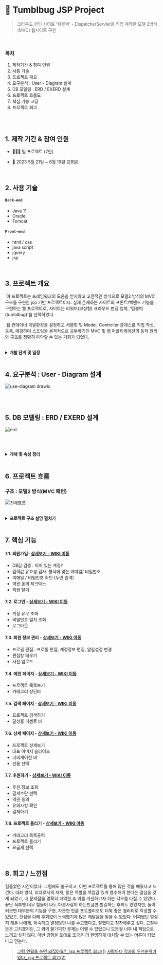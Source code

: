 # :pushpin: Tumblbug JSP Project

> 크라우드 펀딩 사이트 '텀블벅' - DispatcherServlet을 직접 제작한 모델 2방식(MVC) 웹사이트 구현

</br>



### 목차

1. 제작기간 & 참여 인원  <br>
2. 사용 기술  <br>
3. 프로젝트 개요 <br>
4. 요구분석 : User - Diagram 설계 
5. DB 모델링 : ERD / EXERD 설계    <br>
6. 프로젝트 흐름도  
7. 핵심 기능 코딩    <br>
8. 프로젝트 회고 <br>

</br></br>



## 1. 제작 기간 & 참여 인원

- 👩‍👧‍👧 팀 프로젝트 (7인)<br>

- 📆 2023 5월 21일 ~ 6월 19일 (28일)  <br>

  

  </br>

## 2. 사용 기술

#### `Back-end`

  - Java 11
  - Oracle
  - Tomcat

#### `Front-end`

  - html / css
  - java script
  - jquery
  - jsp

</br>



## 3. 프로젝트 개요

​	이 프로젝트는  프레임워크의 도움을 받지않고 고전적인 방식으로 모델2 방식의 MVC 구조를 구현한 jsp 기반 프로젝트이다. 실제 존재하는 사이트의 프론트/백앤드 기능을 구현하는 웹 프로젝트로, 사이트는 리워드(보상형) 크라우드 펀딩 업체, '텀블벅(tumblbug)'을 선택하였다. 

​	웹 컨테이너 개발환경을 설정하고 서블릿 및 Model, Controller 클래스를 직접 작성, 등록, 매핑하며 스프링을 본격적으로 공부하기전 MVC 및 웹 어플리케이션의 동작 원리와 구조를 정확히 파악할 수 있는 기회가 되었다.   

</br>

<details>
<summary><b>개발 단계 및 일정 </b></summary>
<div markdown="1">

  
* 5월 21일 ~ 5월 29일 : 요구분석 취합본 도출 
* 5월 30일 ~ 6월 02일 : DB 구축
* 6월 02일 ~ 6월 06일 : 개발환경 세팅, 기능구현-공통작업
* 6월 07일 ~ 6월 16일 : 기능구현-분담작업
* 6월 17일 ~ 6월 19일 : 프로젝트 취합, 발표준비

</div>
</details> 
    
</br>



## 4. 요구분석 : User - Diagram 설계 

![use-diagram drawio](https://github.com/Vida0822/Tumblbug_JSP_Project/assets/132312673/ac4f8f32-d952-45da-ab38-4c13bdf0da96)

</br></br>







## 5. DB 모델링 :  ERD / EXERD 설계

![erd](https://github.com/Vida0822/Tumblbug_JSP_Project/assets/132312673/14500790-be8d-4112-8344-a597e2be1d8f)

</br></br>





<details>
<summary><b> 개체 및 속성 정리</b></summary>
<div markdown="1">

<img width="625" alt="1" src="https://github.com/Vida0822/Tumblbug_JSP_Project/assets/132312673/a67cb148-a8a1-40f8-8c57-438b61c836f8">
<img width="625" alt="2" src="https://github.com/Vida0822/Tumblbug_JSP_Project/assets/132312673/9f8e341e-0059-4f7a-942c-a23bd40c8b98">
<img width="625" alt="3" src="https://github.com/Vida0822/Tumblbug_JSP_Project/assets/132312673/7a3dfb94-b371-4fe0-8de2-1de715918fce">
<img width="625" alt="4" src="https://github.com/Vida0822/Tumblbug_JSP_Project/assets/132312673/ac4d35b0-24b6-4550-9795-f85a2f891774">
<img width="625" alt="5" src="https://github.com/Vida0822/Tumblbug_JSP_Project/assets/132312673/2b88923c-fbef-49e9-8914-f2acfe003de8">
<img width="625" alt="6" src="https://github.com/Vida0822/Tumblbug_JSP_Project/assets/132312673/07bffd01-1d39-41c3-ab5b-cdd1843de0cc">


</div>
</details> 
    
</br>




## 6. 프로젝트 흐름

### 구조 : 모델2 방식(MVC 패턴)  
![전체흐름](https://github.com/Vida0822/Tumblbug_JSP_Project/assets/132312673/dc7100a7-ee6f-4ec3-9c8e-06e63b295c60)


</br>


<details>
<summary><b>프로젝트 구조 설명 펼치기</b></summary>
<div markdown="1">


### 6.1. View
![jsp](https://github.com/Vida0822/Tumblbug_JSP_Project/assets/132312673/107ca051-3928-4e89-b5ca-c46553f4a11d)
</br>
* 의외로 가장 시간이 많이 들고 어렵게 구현
  * 페이지 설계(html 태그)를 공개하지 않아 개발자 도구에 출력되는 태그들을 화면 캡쳐하듯이 가져옴. 
  * 스타일(css) 태그도 의도적으로 알아보기 힘들게 작성되어있어 개발자 도구로 각 태그별 적용된 스타일을 하나씩 클래스명으로 매치시켜가면서 작성
  * 동적인 요소가 많은데 스크립트 코딩이 공개되어있지 않아 모든 동적인 기능 일일히 구현

* 프로젝트 구조에 실제 사이트 요구사항 반영

  * 요청 url로 접근할 수 없고 단계별로 접근 해야하는 페이지는 web-inf아래 view 폴더에 배치 (직접접근방지) 
  * 요청 url만으로도 직접 접근할 수 있는 view 페이지는 web-inf 밖의 publicWeb 폴더에 배치

* jsp 페이지로 제작

  * 사용자 동작에 맞게 스크립트 처리 (**프론트엔드 개발)

  * 사용자 입력값 (요청값) 보내기

  * html, css 로 화면 구성

  * 서버로부터 넘어온 응답 데이터 el,jstl로 출력 

    

### 6.2. DispatcherServlet

![Servlet](https://github.com/Vida0822/Tumblbug_JSP_Project/assets/132312673/614a1ae5-c864-4bc5-bb28-9c2d2cb913db)
</br>
​	모든 요청에 대해 들어가기 전 수행해야할 공통작업, 필수작업을  수행하는 frontController로서 전달받은 요청 url에 따라 업무를 수행할 핸들러를 호출하는 Mapping 기능을 담당했다.  

* 서블릿 등록 

  ```xml
  <servlet>
  	<servlet-name>ControllerUsingURI</servlet-name>
  	<servlet-class>mvc.controller.ControllerUsingURI</servlet-class>
  	<init-param>
  		<param-name>configFile</param-name>
  		<param-value>
                 /WEB-INF/commandHandlerURI.properties
           </param-value>
  	</init-param>
  <load-on-startup>1</load-on-startup>
  </servlet>
  
  <servlet-mapping>
  	<servlet-name>ControllerUsingURI</servlet-name>
  	<url-pattern>*.do</url-pattern>
  </servlet-mapping>
  ```

  * servlet 등록 : web.xml로 서블릿 컨테이너(톰캣)에 생성 - 매개변수로 properties 파일 넣어줌 
  * servlet 매핑 : *.do로 들어오는 모든 요청을 이 컨트롤러(ControllerUsingURI)가 담당

  * properties 파일 :  각 요청 url 별 처리할 Handler를 매치시켜 목록으로 작성해놓은 일반 파일 
  * application이 실행될 때 init() 호출  : properties 파일을 FileReader로 읽어 commandHandlerMap라는 Map 형태로 Handler 목록 저장 => (요청 url, 담당할 Handler)

* 매핑

  * 요청이 들어오면 commandHandlerMap에서 해당 요청 url에 해당하는 Handler를 찾아 객체를 생성해 interface형 참조변수(CommandHandler)에 대입

  * interface CommandHandler: 요청을 처리하는 함수 process()가 선언되어 있음 

    : 모든 핸들러는 해당 process()를 오버라이딩해서 매핑된 요청을 다뤄야 함  

  * 생성된 handler 객체의 process() 호출 

    : 전송방식이 get이던 post던 해당 메서드가 요청을 처리 (doGet(), doPost() 둘다 process() 호출)  

    => 매핑된 Handler로 요청, 응답 객체 전달 

  * Mapping 된 Handler가 없으면 NullHandler라는 Handler 객체 생성 

    * SC_NOT_FOUND : 404 에러 -> 이 에러를 응답객체에  클라이언트에 send(보내겠다)

    ```java
    public class NullHandler implements CommandHandler {
    
    	@Override
    	public String process(HttpServletRequest req, HttpServletResponse res)
    	throws Exception {
    		res.sendError(HttpServletResponse.SC_NOT_FOUND); 
    		return null;
    	}
    }
    ```

    

* 포워딩 

  * return된 viewPage(String)로 request, response 객체 포워딩

  * redirect는 Handler에서 임의로 처리 : redirect시 컨트롤러로 돌아오지 않고 핸들러에서 로직 종료 

     

### 6.3. Handler
![Handler](https://github.com/Vida0822/Tumblbug_JSP_Project/assets/132312673/ca6bbd0a-876d-4626-8747-4990d880b28a)

​	매핑으로 전달받은 요청과 응답 객체를 직접 다루며 모델과 뷰를 제어한다. 사용자의 요청을 받아서 분석하고 비즈니스 로직을 처리하는 Model을 호출한다. 모델이 결과값을 반환하면 출력할 뷰(jsp 페이지)를 선택한 후 전달한다. 

*  Model 호출 :  Service, DAO의 메서드 호출 

​	: 생성된 자바 응답 데이터를 request 객체에 담고 포워딩 시킬 뷰페이지 컨트롤러에 반환 

*  process() 오버라이딩 : 이 handler에서 매핑된 요청을 어떻게 처리할지 본격적으로 구현 

  * processGet()  : 요청이 get방식으로 들어오면 실행 

     => 주로 포워딩 : return FORMVIEW (String)

  *  processSubmit()  : 요청이 post방식으로 들어오면 실행 

    => 주로 리다이렉트: 원래는 Controller에서 해줘야하지만 편의상 Handler가 처리 

* 바인딩 : 비즈니스 로직 부분에 요청을 다루는 코딩(요청, 응답 객체)을 직접 넣어주지 않고 매개변수를 추출해  자바 데이터 형태로 변환해서 넣어줌

  ```java
  public class MakeProjectHandler implements CommandHandler {
  	private static final String FORM_VIEW = "/WEB-INF/view/projectForm.jsp";
  	
  	public String process(HttpServletRequest req, HttpServletResponse res) throws Exception {
  		if (req.getMethod().equalsIgnoreCase("GET")) {
  			return processForm(req, res); // 폼 띄우는함수 
  		} else if (req.getMethod().equalsIgnoreCase("POST")) {
  			return processSubmit(req, res); // db에 submit 하는 함수 
  		} else {
  			res.setStatus(HttpServletResponse.SC_METHOD_NOT_ALLOWED); // get, post 방식 외 요청방식이 있는데 (안배웠지만) 그걸로 들어왔다면 !
  			return null;
  		}
  	}// process
  ```

  

### 6.4. Model(Service & DAO)
![Service](https://github.com/Vida0822/Tumblbug_JSP_Project/assets/132312673/8d90a9de-ba7a-45bf-8497-27c42ea62091)
</br>

​	업무 처리 로직(비즈니스 로직) 혹은 데이터 베이스와 관련된 작업을 담당한다 

* Service

  * 비즈니스 로직 수행: 로직 처리 후 view 페이지로 전달할 객체로 구성(생성)해서 반환
  * 트랜잭션 처리 - commit , rollback 

* DAO 

  * DB를 직접적으로 다룸 :  주로 dto 를 단위로 넘기고 넘겨받는다

  * java의 jdbc 기능 사용 : SQL 및 DB연결, Java언어가 모두 존재하기때문에 재사용성이 좋지 않았다. 

    

</div>
</details> 
    
</br>



## 7. 핵심 기능

#### 7.1. 회원가입- <a href="https://github.com/Vida0822/Tumblbug_JSP_Project/wiki/%EC%A3%BC%EC%9A%94-%EA%B8%B0%EB%8A%A5-%EC%86%8C%EA%B0%9C(Join)" >상세보기 - WIKI 이동</a>

- DB값 검증 : 이미 있는 계정? 
- 입력값 유효성 검사: 형식에 맞는 이메일/ 비밀번호
- 이메일 / 비밀번호 확인 (두번 입력)  
- 약관 동의 체크박스 
- 회원 탈퇴

#### 7.2. 로그인 - <a href="https://github.com/Vida0822/Tumblbug_JSP_Project/wiki/%EC%A3%BC%EC%9A%94-%EA%B8%B0%EB%8A%A5-%EC%86%8C%EA%B0%9C(Member)" >상세보기 - WIKI 이동</a>

- 계정 유무 조회
- 비밀번호 일치 조회
- 로그아웃 

#### 7.3. 회원 정보 관리 - <a href="https://github.com/Vida0822/Tumblbug_JSP_Project/wiki/%EC%A3%BC%EC%9A%94-%EA%B8%B0%EB%8A%A5-%EC%86%8C%EA%B0%9C(Member)" >상세보기 - WIKI 이동</a>

- 프로필 편집 : 프로필 편집, 계정정보 편집, 알림설정 변경
- 편집창 띄우기 
- 사진 업로드

#### 7.4. 메인 페이지 - <a href="https://github.com/Vida0822/Tumblbug_JSP_Project/wiki/%EC%A3%BC%EC%9A%94-%EA%B8%B0%EB%8A%A5-%EC%86%8C%EA%B0%9C(%EB%A9%94%EC%9D%B8-Page)" >상세보기 - WIKI 이동</a>

- 프로젝트 목록보기
- 카테고리 상단바

#### 7.5. 검색 페이지 - <a href="https://github.com/Vida0822/Tumblbug_JSP_Project/wiki/%EC%A3%BC%EC%9A%94-%EA%B8%B0%EB%8A%A5-%EC%86%8C%EA%B0%9C(%EB%A9%94%EC%9D%B8-Page)" >상세보기 - WIKI 이동</a>

- 프로젝트 검색하기
- 달성률 퍼센트 바 

#### 7.6. 상세 페이지 - <a href="https://github.com/Vida0822/Tumblbug_JSP_Project/wiki/%EC%A3%BC%EC%9A%94-%EA%B8%B0%EB%8A%A5-%EC%86%8C%EA%B0%9C(%EC%83%81%EC%84%B8-Page)" >상세보기 - WIKI 이동</a>

- 프로젝트 상세보기 
- 대표 이미지 슬라이드  
- 네비게이션 바 
- 선물 선택

#### 7.7. 후원하기 - <a href="https://github.com/Vida0822/Tumblbug_JSP_Project/wiki/%EC%A3%BC%EC%9A%94-%EA%B8%B0%EB%8A%A5-%EC%86%8C%EA%B0%9C(%ED%9B%84%EC%9B%90%ED%95%98%EA%B8%B0)" >상세보기 - WIKI 이동</a>

- 후원 정보 조회
- 결제수단 선택
- 약관 동의
- 유의사항 확인
- 결제하기

#### 7.8. 프로젝트 올리기  - <a href="https://github.com/Vida0822/Tumblbug_JSP_Project/wiki/%EC%A3%BC%EC%9A%94-%EA%B8%B0%EB%8A%A5-%EC%86%8C%EA%B0%9C(%ED%94%84%EB%A1%9C%EC%A0%9D%ED%8A%B8-%EC%98%AC%EB%A6%AC%EA%B8%B0)" >상세보기 - WIKI 이동</a> 

- 카테고리 목록출력
- 프로젝트 올리기
- 요금제 선택





</div>
</details>

</br>



## 8. 회고 / 느낀점

힘들었던 시간이었다. 그럼에도 불구하고, 이번 프로젝트를 통해 많은 것을 배웠다고 느낀다. 대화 방식, 리더로서의 자세, 맡은 역할을 책임감 있게 완수해야 한다는 결심을 갖게 되었고, 내 문제점을 명확히 파악한 후 이를 개선하고자 하는 각오를 다질 수 있었다. 끝난 직후엔 너무 힘들어 나도 다른사람이 하는만큼만 할걸하는 후회도 있었지만, 돌이켜보면 대부분의 기능을 구현, 자문한 만큼 포트폴리오도 더욱 좋은 퀄리티로 작성할 수 있었고, 진심을 다해 후회없이 노력했기에 많은 깨달음을 얻을 수 있었다. 어찌됐던 열심히 해온 나에게, 미숙하고 열정많던 나를 수고했다고, 잘했다고 칭찬해주고 싶다. 고칠부분은 고치겠지만, 그 외의 불가피한 문제는 어쩔 수 없었으니 모든걸 너무 내 책임으로 느끼고 싶지 않다. 이번 경험을 토대로 조금은 더 현명하게 대처할 수 있는 어른이 되었다고 믿는다. 

> [그럼 연필을 쓰면 되잖아요?_ jsp 프로젝트 회고(1)](https://vida0822.github.io/memory/MR_TumblbugJSPMemory(1)/)
> [사람마다 각자의 우선순위가 있다_ jsp 프로젝트 회고(2)](https://vida0822.github.io/memory/MR_TumblbugJSPMemory(2)/)
